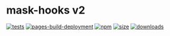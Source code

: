 # mask-hooks v2

[![tests](https://github.com/guilhermeasn/mask-hooks/actions/workflows/tests.yml/badge.svg)](https://github.com/guilhermeasn/mask-hooks/actions/workflows/tests.yml)
[![pages-build-deployment](https://github.com/guilhermeasn/mask-hooks/actions/workflows/pages/pages-build-deployment/badge.svg)](https://github.com/guilhermeasn/mask-hooks/actions/workflows/pages/pages-build-deployment)
[![npm](https://img.shields.io/npm/v/mask-hooks.svg)](https://www.npmjs.com/package/mask-hooks)
[![size](https://img.shields.io/bundlephobia/minzip/mask-hooks)](https://www.npmjs.com/package/mask-hooks)
[![downloads](https://img.shields.io/npm/dt/mask-hooks)](https://www.npmjs.com/package/mask-hooks)
